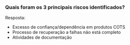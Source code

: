 ### Quais foram os 3 principais riscos identificados?
Resposta: 
- Excesso de confiança/dependência em produtos COTS
- Processo de recuperação a falhas não está completo
- Atividades de documentação
